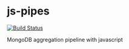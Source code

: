 # js-pipes
[![Build Status](https://travis-ci.org/meteorhacks/js-pipes.svg?branch=master)](https://travis-ci.org/meteorhacks/js-pipes)

MongoDB aggregation pipeline with javascript
